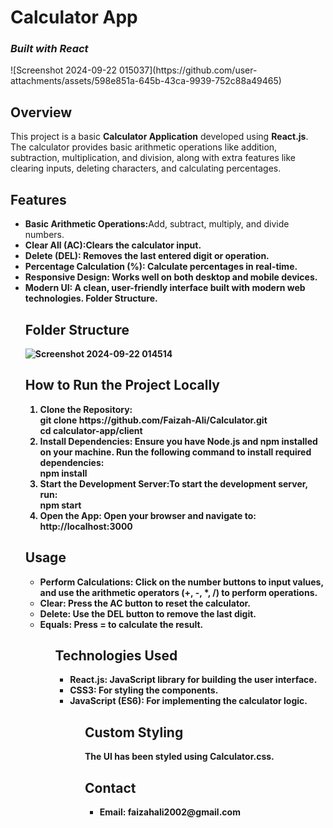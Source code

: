 <html>
<head>
</head>
<body>
<h1>Calculator App</h1>
<h3><i>Built with React</i></h3>
  ![Screenshot 2024-09-22 015037](https://github.com/user-attachments/assets/598e851a-645b-43ca-9939-752c88a49465)
<h2>Overview</h2>
<p>This project is a basic <b>Calculator Application</b> developed using <b>React.js</b>. The calculator provides basic arithmetic operations like addition, subtraction, multiplication, and division, along with extra features like clearing inputs, deleting characters, and calculating percentages.</p>

<h2>Features</h2>
<ul>

<li><b>Basic Arithmetic Operations:</b>Add, subtract, multiply, and divide numbers.</li>
<li><b>Clear All (AC):Clears the calculator input.</li>
<li><b>Delete (DEL): Removes the last entered digit or operation.</li>
<li><b>Percentage Calculation (%): Calculate percentages in real-time.</li>
<li><b>Responsive Design: Works well on both desktop and mobile devices.</li>
<li><b>Modern UI: A clean, user-friendly interface built with modern web technologies.
Folder Structure.</li>
<h2>Folder Structure</h2>

![Screenshot 2024-09-22 014514](https://github.com/user-attachments/assets/41afd6da-5b47-46cb-be6b-ad6eb3c379cb)


<h2>How to Run the Project Locally</h2>
<ol type="1">
<li><b>Clone the Repository:</b><br>
git clone https://github.com/Faizah-Ali/Calculator.git<br>
cd calculator-app/client</li>
<li><b>Install Dependencies:</b> Ensure you have Node.js and npm installed on your machine. Run the following command to install required dependencies:<br>npm install</li>
<li><b>Start the Development Server:</b>To start the development server, run:<br>npm start
</li>
<li><b>Open the App:</b> Open your browser and navigate to:<br>http://localhost:3000</li>
</ol>

<h2>Usage</h2>
<ul>
<li><b>Perform Calculations:</b> Click on the number buttons to input values, and use the arithmetic operators (+, -, *, /) to perform operations.</li>
<li><b>Clear: </b>Press the <strong>AC</strong> button to reset the calculator.</li>
<li><b>Delete:</b> Use the <strong>DEL</strong> button to remove the last digit.</li>
<li><b>Equals: </b> Press = to calculate the result.</li>
<ul>

<h2>Technologies Used</h2>
<ul>
<li><b>React.js:</b> JavaScript library for building the user interface.</li>
<li><b>CSS3:  </b>For styling the components.</li>
<li><b>JavaScript (ES6): </b> For implementing the calculator logic.</li>
<ul>

<h2>Custom Styling</h2>
<p>The UI has been styled using Calculator.css. </p>

<h2>Contact</h2>
<ul>
<li><b>Email:</b> faizahali2002@gmail.com</li>
</ul>

</body>
</html>


